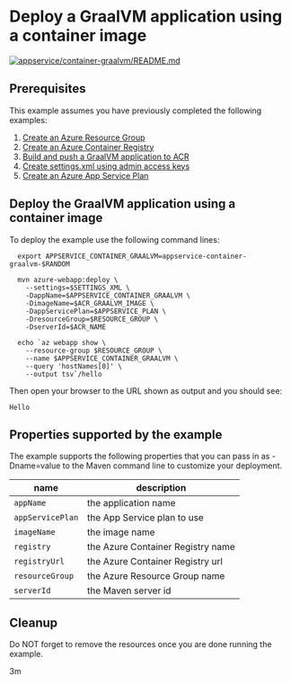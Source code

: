 
# Deploy a GraalVM application using a container image

[![appservice/container-graalvm/README.md](https://github.com/Azure-Samples/java-on-azure-examples/actions/workflows/appservice_container-graalvm_README_md.yml/badge.svg)](https://github.com/Azure-Samples/java-on-azure-examples/actions/workflows/appservice_container-graalvm_README_md.yml)

## Prerequisites

<!-- workflow.run()

  if [[ -z $REGION ]]; then
    export REGION=westus
  fi

  -->
<!-- workflow.cron(0 7 * * 2) -->
<!-- workflow.include(../../acr/graalvm/README.md) -->
<!-- workflow.include(../../acr/create-settings-xml/README.md) -->
<!-- workflow.include(../create-plan/README.md) -->

This example assumes you have previously completed the following examples:

1. [Create an Azure Resource Group](../../group/create/README.md)
1. [Create an Azure Container Registry](../../acr/create/README.md)
1. [Build and push a GraalVM application to ACR](../../acr/graalvm/README.md)
1. [Create settings.xml using admin access keys](../../acr/create-settings-xml/README.md)
1. [Create an Azure App Service Plan](../create-plan/README.md)

## Deploy the GraalVM application using a container image

<!-- workflow.run() 

  cd appservice/container-graalvm

  -->

To deploy the example use the following command lines:

```shell
  export APPSERVICE_CONTAINER_GRAALVM=appservice-container-graalvm-$RANDOM

  mvn azure-webapp:deploy \
    --settings=$SETTINGS_XML \
    -DappName=$APPSERVICE_CONTAINER_GRAALVM \
    -DimageName=$ACR_GRAALVM_IMAGE \
    -DappServicePlan=$APPSERVICE_PLAN \
    -DresourceGroup=$RESOURCE_GROUP \
    -DserverId=$ACR_NAME

  echo `az webapp show \
    --resource-group $RESOURCE_GROUP \
    --name $APPSERVICE_CONTAINER_GRAALVM \
    --query 'hostNames[0]' \
    --output tsv`/hello
```

<!-- workflow.run() 

  sleep 180
  cd ../..

  -->

Then open your browser to the URL shown as output and you should see:

```text
Hello
```

<!-- workflow.directOnly()

  export RESULT=$(az webapp show --resource-group $RESOURCE_GROUP --name $APPSERVICE_CONTAINER_GRAALVM --output tsv --query state)
  if [[ "$RESULT" != Running ]]; then
    echo 'Web application is NOT running'
    az group delete --name $RESOURCE_GROUP --yes || true
    exit 1
  fi
  export URL=https://$(az webapp show --resource-group $RESOURCE_GROUP --name $APPSERVICE_CONTAINER_GRAALVM --output tsv --query defaultHostName)/hello
  export RESULT=$(curl $URL)
  az group delete --name $RESOURCE_GROUP --yes || true
  if [[ "$RESULT" != *"Hello"* ]]; then
    echo "Response did not contain 'Hello'"
    exit 1
  fi

  -->

## Properties supported by the example

The example supports the following properties that you can pass in as -Dname=value
to the Maven command line to customize your deployment.

| name                   | description                       |
|------------------------|-----------------------------------|
| `appName`              | the application name              |
| `appServicePlan`       | the App Service plan to use       |
| `imageName`            | the image name             |
| `registry`             | the Azure Container Registry name |
| `registryUrl`          | the Azure Container Registry url  |
| `resourceGroup`        | the Azure Resource Group name     |
| `serverId`             | the Maven server id               |

## Cleanup

Do NOT forget to remove the resources once you are done running the example.

3m
